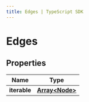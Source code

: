 ```yaml
---
title: Edges | TypeScript SDK
---
```



# Edges


## Properties

Name | Type
------------ | -------------
**iterable** | [**Array&lt;Node&gt;**](Node)


